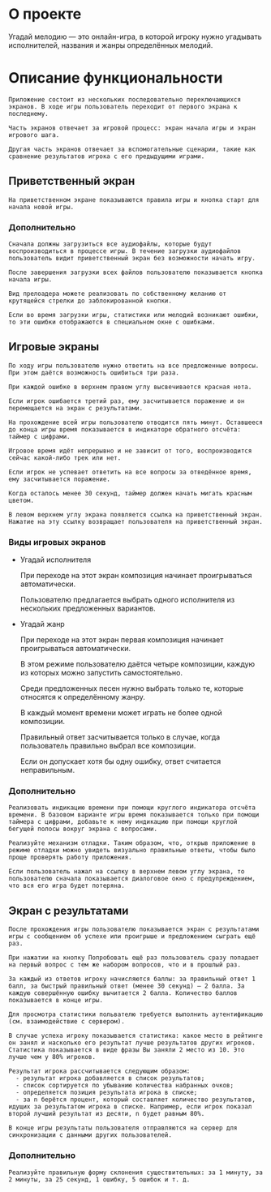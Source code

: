 # О проекте

Угадай мелодию — это онлайн-игра, в которой игроку нужно угадывать исполнителей, названия и жанры определённых мелодий.

# Описание функциональности

    Приложение состоит из нескольких последовательно переключающихся экранов. В ходе игры пользователь переходит от первого экрана к последнему.

    Часть экранов отвечает за игровой процесс: экран начала игры и экран игрового шага.

    Другая часть экранов отвечает за вспомогательные сценарии, такие как сравнение результатов игрока с его предыдущими играми.

## Приветственный экран

    На приветственном экране показываются правила игры и кнопка старт для начала новой игры.

### Дополнительно

    Сначала должны загрузиться все аудиофайлы, которые будут воспроизводиться в процессе игры. В течение загрузки аудиофайлов пользователь видит приветственный экран без возможности начать игру.

    После завершения загрузки всех файлов пользователю показывается кнопка начала игры.

    Вид прелоадера можете реализовать по собственному желанию от крутящейся стрелки до заблокированной кнопки.

    Если во время загрузки игры, статистики или мелодий возникают ошибки, то эти ошибки отображаются в специальном окне с ошибками.

## Игровые экраны

    По ходу игры пользователю нужно ответить на все предложенные вопросы. При этом даётся возможность ошибиться три раза.

    При каждой ошибке в верхнем правом углу высвечивается красная нота.

    Если игрок ошибается третий раз, ему засчитывается поражение и он перемещается на экран с результатами.

    На прохождение всей игры пользователю отводится пять минут. Оставшееся до конца игры время показывается в индикаторе обратного отсчёта: таймер с цифрами.

    Игровое время идёт непрерывно и не зависит от того, воспроизводится сейчас какой-либо трек или нет.

    Если игрок не успевает ответить на все вопросы за отведённое время, ему засчитывается поражение.

    Когда осталось менее 30 секунд, таймер должен начать мигать красным цветом.

    В левом верхнем углу экрана появляется ссылка на приветственный экран. Нажатие на эту ссылку возвращает пользователя на приветственный экран.

### Виды игровых экранов

- Угадай исполнителя

  При переходе на этот экран композиция начинает проигрываться автоматически.

  Пользователю предлагается выбрать одного исполнителя из нескольких предложенных вариантов.

- Угадай жанр

  При переходе на этот экран первая композиция начинает проигрываться автоматически.

  В этом режиме пользователю даётся четыре композиции, каждую из которых можно запустить самостоятельно.

  Среди предложенных песен нужно выбрать только те, которые относятся к определённому жанру.

  В каждый момент времени может играть не более одной композиции.

  Правильный ответ засчитывается только в случае, когда пользователь правильно выбрал все композиции.

  Если он допускает хотя бы одну ошибку, ответ считается неправильным.

### Дополнительно

    Реализовать индикацию времени при помощи круглого индикатора отсчёта времени. В базовом варианте игры время показывается только при помощи таймера с цифрами, добавьте к нему индикацию при помощи круглой бегущей полосы вокруг экрана с вопросами.

    Реализуйте механизм отладки. Таким образом, что, открыв приложение в режиме отладки можно увидеть визуально правильные ответы, чтобы было проще проверять работу приложения.

    Если пользователь нажал на ссылку в верхнем левом углу экрана, то пользователю сначала показывается диалоговое окно с предупреждением, что вся его игра будет потеряна.

## Экран с результатами

    После прохождения игры пользователю показывается экран с результатами игры с сообщением об успехе или проигрыше и предложением сыграть ещё раз.

    При нажатии на кнопку Попробовать ещё раз пользователь сразу попадает на первый вопрос с тем же набором вопросов, что и в прошлый раз.

    За каждый из ответов игроку начисляются баллы: за правильный ответ 1 балл, за быстрый правильный ответ (менее 30 секунд) — 2 балла. За каждую совершённую ошибку вычитается 2 балла. Количество баллов показывается в конце игры.

    Для просмотра статистики польвателю требуется выполнить аутентификацию (см. взаимодействие с сервером).

    В случае успеха игроку показывается статистика: какое место в рейтинге он занял и насколько его результат лучше результатов других игроков. Статистика показывается в виде фразы Вы заняли 2 место из 10. Это лучше чем у 80% игроков. 
    
    Результат игрока рассчитывается следующим образом:
      - результат игрока добавляется в список результатов;
      - список сортируется по убыванию количества набранных очков;
      - определяется позиция результата игрока в списке;
      - за n берётся процент, который составляет количество результатов, идущих за результатом игрока в списке. Например, если игрок показал второй лучший результат из десяти, n будет равным 80%.
    
    В конце игры результаты пользователя отправляются на сервер для синхронизации с данными других пользователей.

### Дополнительно

    Реализуйте правильную форму склонения существительных: за 1 минуту, за 2 минуты, за 25 секунд, 1 ошибку, 5 ошибок и т. д.
